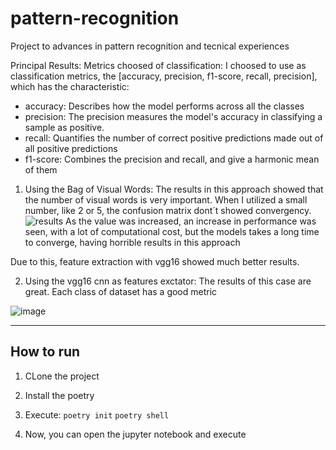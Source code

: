 # pattern-recognition
Project to advances in pattern recognition and tecnical experiences

Principal Results:
Metrics choosed of classification:
  I choosed to use as classification metrics, the [accuracy, precision, f1-score, recall, precision], which has the characteristic:
  - accuracy: Describes how the model performs across all the classes
  - precision: The precision measures the model's accuracy in classifying a sample as positive.
  - recall: Quantifies the number of correct positive predictions made out of all positive predictions
  - f1-score: Combines the precision and recall, and give a  harmonic mean of them
  
1. Using the Bag of Visual Words:
The results in this approach showed that the number of visual words is very important. When I utilized a small number, like 2 or 5, the confusion matrix dont´t
showed convergency. 
![results](https://user-images.githubusercontent.com/65249438/204516693-3cc9f285-a1fc-45de-97df-a9b5ca90ac7e.png)
As the value was increased, an increase in performance was seen, with a lot of computational cost, but the models takes a long time to converge, having horrible 
results in this approach

Due to this, feature extraction with vgg16 showed much better results.

2. Using the vgg16 cnn as features exctator:
The results of this case are great. Each class of dataset has a good metric

![image](https://user-images.githubusercontent.com/65249438/204488555-d8064a78-eac4-4cf6-8c28-23bd45fa299d.png)

---
## How to run
1. CLone the project
2. Install the poetry
3. Execute:
  ```poetry init```
  ```poetry shell```

4. Now, you can open the jupyter notebook and execute
